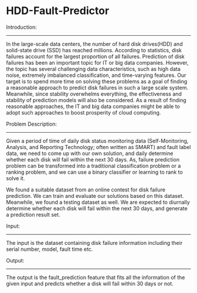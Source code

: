 # HDD-Fault-Predictor

Introduction:
_____________

In the large-scale data centers, the number of hard disk drives(HDD) and solid-state drive (SSD) has reached millions. According to statistics, disk failures account for the largest proportion of all failures. Prediction of disk failures has been an important topic for IT or big data companies.
However, the topic has several challenging data characteristics, such as high data noise, extremely imbalanced classification, and time-varying features. Our target is to spend more time on solving these problems as a goal of finding a reasonable approach to predict disk failures in such a large scale system.  Meanwhile, since stability overwhelms everything, the effectiveness and stability of prediction models will also be considered. As a result of finding reasonable approaches, the IT and big data companies might be able to adopt such approaches to boost prosperity of cloud computing.

Problem Description:
____________________

Given a period of time of daily disk status monitoring data (Self-Monitoring, Analysis, and Reporting Technology; often written as SMART) and fault label data, we need to come up with our own solution, and daily determine whether each disk will fail within the next 30 days. As, failure prediction problem can be transformed into a traditional classification problem or a ranking problem, and we can use a binary classifier or learning to rank to solve it.

We found a suitable dataset from an online contest for disk failure prediction. We can train and evaluate our solutions based on this dataset. Meanwhile, we found a testing dataset as well. We are expected to diurnally determine whether each disk will fail within the next 30 days, and generate a prediction result set.


Input:
______

The input is the dataset containing disk failure information including their serial number, model, fault time etc. 

Output:
_______

The output is the fault_prediction feature that fits all the information of the given input and predicts whether a disk will fail within 30 days or not.


